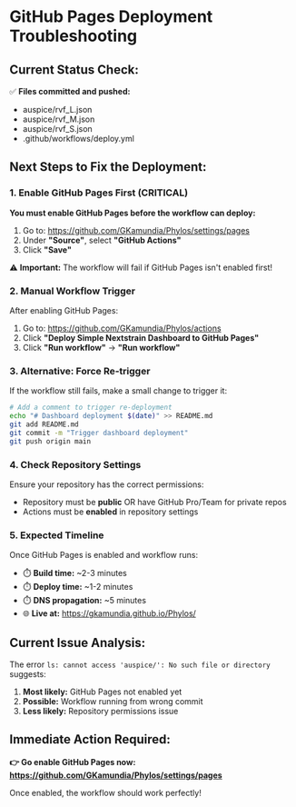 # GitHub Pages Deployment Troubleshooting

## Current Status Check:

✅ **Files committed and pushed:**

- auspice/rvf_L.json
- auspice/rvf_M.json
- auspice/rvf_S.json
- .github/workflows/deploy.yml

## Next Steps to Fix the Deployment:

### 1. Enable GitHub Pages First (CRITICAL)

**You must enable GitHub Pages before the workflow can deploy:**

1. Go to: https://github.com/GKamundia/Phylos/settings/pages
2. Under **"Source"**, select **"GitHub Actions"**
3. Click **"Save"**

⚠️ **Important:** The workflow will fail if GitHub Pages isn't enabled first!

### 2. Manual Workflow Trigger

After enabling GitHub Pages:

1. Go to: https://github.com/GKamundia/Phylos/actions
2. Click **"Deploy Simple Nextstrain Dashboard to GitHub Pages"**
3. Click **"Run workflow"** → **"Run workflow"**

### 3. Alternative: Force Re-trigger

If the workflow still fails, make a small change to trigger it:

```bash
# Add a comment to trigger re-deployment
echo "# Dashboard deployment $(date)" >> README.md
git add README.md
git commit -m "Trigger dashboard deployment"
git push origin main
```

### 4. Check Repository Settings

Ensure your repository has the correct permissions:

- Repository must be **public** OR have GitHub Pro/Team for private repos
- Actions must be **enabled** in repository settings

### 5. Expected Timeline

Once GitHub Pages is enabled and workflow runs:

- ⏱️ **Build time:** ~2-3 minutes
- ⏱️ **Deploy time:** ~1-2 minutes
- ⏱️ **DNS propagation:** ~5 minutes
- 🌐 **Live at:** https://gkamundia.github.io/Phylos/

## Current Issue Analysis:

The error `ls: cannot access 'auspice/': No such file or directory` suggests:

1. **Most likely:** GitHub Pages not enabled yet
2. **Possible:** Workflow running from wrong commit
3. **Less likely:** Repository permissions issue

## Immediate Action Required:

**👉 Go enable GitHub Pages now: https://github.com/GKamundia/Phylos/settings/pages**

Once enabled, the workflow should work perfectly!
